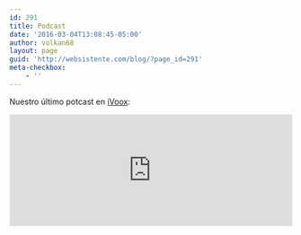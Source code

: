 ```yaml
---
id: 291
title: Podcast
date: '2016-03-04T13:08:45-05:00'
author: volkan68
layout: page
guid: 'http://websistente.com/blog/?page_id=291'
meta-checkbox:
    - ''
---
```


 Nuestro último potcast en [iVoox](http://us.ivoox.com/es/podcast-websistente_sq_f1264333_1.html):

 <iframe allowfullscreen="" frameborder="0" height="200" id="audio_9963746" scrolling="no" src="https://us.ivoox.com/es/player_ej_9963746_4_1.html?c1=ff6600" style="border:1px solid #EEE; box-sizing:border-box; width:100%;"></iframe>